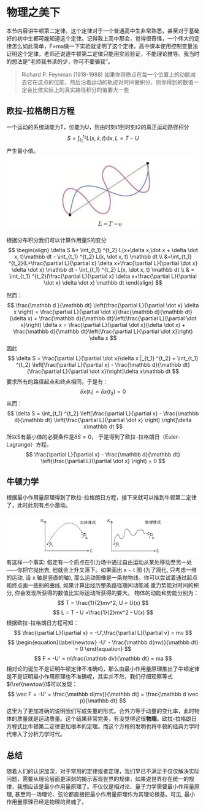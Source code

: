 # 物理之美下
本节内容讲牛顿第二定律。这个定律对于一个普通高中生非常熟悉，甚至对于基础好的初中生都可能知道这个定律。记得我上高中那会，觉得很奇怪，一个伟大的定律怎么如此简单，F=ma做一下实验就证明了这个定律。高中课本使用控制变量法证明这个定律，老师还说道牛顿第二定律只能用实验验证，不能理论推导。我当时的想法是“老师我书读的少，你可不要骗我”。

> Richard P. Feynman (1918-1988) 
> 如果你将质点在每一个位置上的动能减去它在这点的位能，然后沿着运动的轨迹对时间做积分，则你得到的数值一定会比依实际上的真实路径积分的值要大一些

## 欧拉-拉格朗日方程
一个运动的系统动能为T，位能为U，则由时刻t1到时刻t2的真正运动路径积分
$$
S = \int_{t_1} ^ {t_2} L(x, \dot x, t) \mathbb dx, L = T - U
$$
产生最小值。
![tu1 -w500](media/15274970661633/tu1.png)

根据分布积分我们可以计算作用量S的变分
$$
\begin{align}
\delta S &= \int_{t_1} ^{t_2} L(x+\delta x,\dot x + \delta \dot x, t)\mathbb dt - \int_{t_1} ^{t_2} L(x, \dot x, t) \mathbb dt \\
&=\int_{t_1} ^{t_2}(L+\frac{\partial L}{\partial x} \delta x+\frac{\partial L}{\partial \dot x} \delta \dot x) \mathbb dt - \int_{t_1} ^{t_2} L(x, \dot x, t) \mathbb dt  \\
& = \int_{t_1} ^{t_2}(\frac{\partial L}{\partial x} \delta x+\frac{\partial L}{\partial \dot x} \delta \dot x) \mathbb dt
\end{align}
$$

然而：
$$
\frac{\mathbb d }{\mathbb dt} \left(\frac{\partial L}{\partial \dot x} \delta x \right) 
= \frac{\partial L}{\partial \dot x}\frac{\mathbb d}{\mathbb dt}(\delta x) + \frac{\mathbb d}{\mathbb dt}\left(\frac{\partial L}{\partial \dot x}\right) \delta x 
= \frac{\partial L}{\partial \dot x}(\delta \dot x) + \frac{\mathbb d}{\mathbb dt}\left(\frac{\partial L}{\partial \dot x}\right) \delta x
$$
因此
$$
\delta S = \frac{\partial L}{\partial \dot x}\delta x |_{t_1} ^{t_2} + \int_{t_1} ^{t_2} \left[\frac{\partial L}{\partial x} - \frac{\mathbb d}{\mathbb dt}(\frac{\partial L}{\partial \dot x})\right]\delta x\mathbb dt
$$
要求所有的路径起点和终点相同，于是有：
$$
\delta x(t_1) = \delta x(t_2) = 0
$$
从而：
$$
\delta S = \int_{t_1} ^{t_2} \left[\frac{\partial L}{\partial x} - \frac{\mathbb d}{\mathbb dt} \left(\frac{\partial L}{\partial \dot x} \right) \right]\delta x\mathbb dt
$$
所以S有最小值的必要条件是$\delta S=0$， 于是得到了欧拉-拉格朗日（Euler-Lagrange）方程。
$$
\frac{\partial L}{\partial x} - \frac{\mathbb d}{\mathbb dt} \left(\frac{\partial L}{\partial \dot x} \right) = 0
$$

## 牛顿力学
根据最小作用量原理得到了欧拉-拉格朗日方程，接下来就可以推到牛顿第二定律了，此时此刻有点小激动。

![tu2](media/15274970661633/tu2.png)
有这样一个事实: 假定有一个质点在引力场中通过自由运动从某处移动至另一处——你把它抛出去, 他就会上升又落下。如果画出 x − t 图 (为了简化, 只考虑一维的运动, 设 x 轴是竖直的轴), 那么运动图像是一条抛物线。你可以尝试着通过起点和终点画一些别的曲线, 如果计算出经历整条路径期间动能减 重力势能对时间的积分, 你会发现所获得的数值比实际运动所获得的要大。
物体的动能和势能分别为：
$$
T = \frac{1}{2}mv^2, U = U(x)
$$
$$
    L = T - U =\frac{1}{2}mv^2 - U(x)
$$
根据欧拉-拉格朗日方程可知：
$$
\frac{\partial L}{\partial x} = -U',\frac{\partial L}{\partial v} = mv
$$
$$
\begin{equation}\label{newtow}
-U' - \frac{\mathbb d(mv)}{\mathbb dt} = 0
\end{equation}
$$
$$
F = -U' = m\frac{\mathbb dv}{\mathbb dt} = ma
$$
相对论的诞生不是证明牛顿定律不准确吗，那么由最小作用量原理推出了牛顿定律是不是证明最小作用原理也不准确呢，其实并不然，我们仔细观察等式$(\ref{newtow})$可以发现：
$$
\vec F = -U' = \frac{\mathbb d(mv)}{\mathbb dt} = \frac{\mathbb d \vec p}{\mathbb dt}
$$
这里为了更加准确的说明我们写成矢量的形式。合外力等于动量的变化率，此时物体的质量就是运动质量。这个结果非常完美，有没觉得这很**物理**。欧拉-拉格朗日方程式比牛顿第二定律更加根本的定理。而这个方程的发明也将牛顿的经典力学时代带入了分析力学时代。
## 总结
随着人们的认识加深，对于常用的定律或者定理，我们早已不满足于仅仅解决实际问题，需要从理论层面更深刻的揭示客观世界的规律，如果说世界存在统一的规律，我想应该是最小作用量原理了。不仅仅是相对论、量子力学需要最小作用量原理, 甚至同一场理论、弦论都直接把最小作用量原理作为其理论根基。可见, 最小作用量原理已经是物理的灵魂了。

